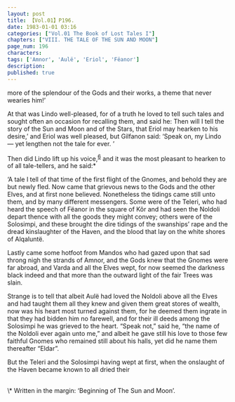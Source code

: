 ```yaml
---
layout: post
title: 【Vol.01】P196.
date: 1983-01-01 03:16
categories: ["Vol.01 The Book of Lost Tales I"]
chapters: ["VIII. THE TALE OF THE SUN AND MOON"]
page_num: 196
characters: 
tags: ['Amnor', 'Aulë', 'Eriol', 'Fëanor']
description: 
published: true
---
```


<p style="text-indent: 0;">
more of the splendour of the Gods and their works, a theme that never wearies him!’
</p>

At that was Lindo well-pleased, for of a truth he loved to tell such tales and sought often an occasion for recalling them, and said he: Then will I tell the story of the Sun and Moon and of the Stars, that Eriol may hearken to his desire,’ and Eriol was well pleased, but Gilfanon said: ‘Speak on, my Lindo — yet lengthen not the tale for ever. ’

Then did Lindo lift up his voice,<SUP>[6]({{site.baseurl}}/vol01-p219)</SUP> and it was the most pleasant to hearken to of all tale-tellers, and he said:\*

‘A tale I tell of that time of the first flight of the Gnomes, and behold they are but newly fled. Now came that grievous news to the Gods and the other Elves, and at first none believed. Nonetheless the tidings came still unto them, and by many different messengers. Some were of the Teleri, who had heard the speech of Fëanor in the square of Kôr and had seen the Noldoli depart thence with all the goods they might convey; others were of the Solosimpi, and these brought the dire tidings of the swanships’ rape and the dread kinslaughter of the Haven, and the blood that lay on the white shores of Alqaluntë.

Lastly came some hotfoot from Mandos who had gazed upon that sad throng nigh the strands of Amnor, and the Gods knew that the Gnomes were far abroad, and Varda and all the Elves wept, for now seemed the darkness black indeed and that more than the outward light of the fair Trees was slain.

Strange is to tell that albeit Aulë had loved the Noldoli above all the Elves and had taught them all they knew and given them great stores of wealth, now was his heart most turned against them, for he deemed them ingrate in that they had bidden him no farewell, and for their ill deeds among the Solosimpi he was grieved to the heart. “Speak not,” said he, “the name of the Noldoli ever again unto me,” and albeit he gave still his love to those few faithful Gnomes who remained still about his halls, yet did he name them thereafter “Eldar”.

But the Teleri and the Solosimpi having wept at first, when the onslaught of the Haven became known to all dried their

<BR>
\* Written in the margin: ‘Beginning of The Sun and Moon’.

